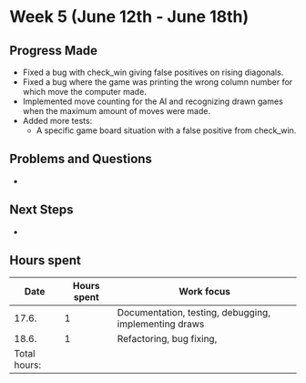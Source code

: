 # Week 5 (June 12th - June 18th)

## Progress Made

* Fixed a bug with check_win giving false positives on rising diagonals.
* Fixed a bug where the game was printing the wrong column number for which move the computer made.
* Implemented move counting for the AI and recognizing drawn games when the maximum amount of moves were made.
* Added more tests:
    * A specific game board situation with a false positive from check_win.

## Problems and Questions

* 


## Next Steps

* 


## Hours spent

|Date|Hours spent|Work focus|
|---|---|---|
|17.6.|1|Documentation, testing, debugging, implementing draws|
|18.6.|1|Refactoring, bug fixing,|
|Total hours:||
